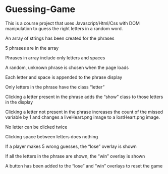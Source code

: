 # Guessing-Game

This is a course project that uses Javascript/Html/Css with DOM manipulation to guess the right letters in a random word.

An array of strings has been created for the phrases

5 phrases are in the array

Phrases in array include only letters and spaces

A random, unknown phrase is chosen when the page loads

Each letter and space is appended to the phrase display

Only letters in the phrase have the class “letter”

Clicking a letter present in the phrase adds the “show” class to those letters in the display

Clicking a letter not present in the phrase increases the count of the missed variable by 1 and changes a liveHeart.png image to a lostHeart.png image.

No letter can be clicked twice

Clicking space between letters does nothing

If a player makes 5 wrong guesses, the “lose” overlay is shown

If all the letters in the phrase are shown, the “win” overlay is shown

A button has been added to the “lose” and “win” overlays to reset the game
